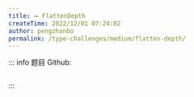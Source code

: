 ```yaml
---
title: ➖ FlattenDepth
createTime: 2022/12/01 07:24:02
author: pengzhanbo
permalink: /type-challenges/medium/flatten-depth/
---
```


::: info 题目
Github: []()

```ts

```

:::
